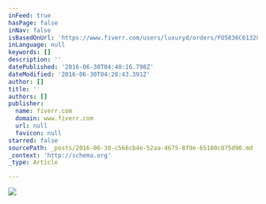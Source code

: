 ```yaml
---
inFeed: true
hasPage: false
inNav: false
isBasedOnUrl: 'https://www.fiverr.com/users/luxuryd/orders/FO5836C61328'
inLanguage: null
keywords: []
description: ''
datePublished: '2016-06-30T04:40:16.798Z'
dateModified: '2016-06-30T04:28:43.391Z'
author: []
title: ''
authors: []
publisher:
  name: fiverr.com
  domain: www.fiverr.com
  url: null
  favicon: null
starred: false
sourcePath: _posts/2016-06-30-c566cb4e-52aa-4675-8f9e-65100c875d90.md
_context: 'http://schema.org'
_type: Article

---
```

![](https://s3.amazonaws.com/fiverr.com/message_attachements/149547265/medium/LuxuryDiamondTransportationLLC.png?AWSAccessKeyId=AKIAIVHBMWFM7VSJZN2A&Expires=1467347147&Signature=I6hQRQ16FM6%2FSS0cHFeD5kFo3kA%3D)